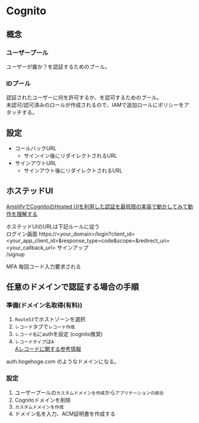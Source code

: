 # Cognito

## 概念

### ユーザープール

ユーザーが誰か？を認証するためのプール。

### IDプール

認証されたユーザーに何を許可するか、を認可するためのプール。  
未認可/認可済みのロールが作成されるので、IAMで追加ロールにポリシーをアタッチする。

## 設定

* コールバックURL
  * サインイン後にリダイレクトされるURL
* サインアウトURL
  * サインアウト後にリダイレクトされるURL

## ホステッドUI

[AmplifyでCognitoのHosted UIを利用した認証を最低限の実装で動かしてみて動作を理解する](https://dev.classmethod.jp/articles/learn-authentication-using-cognitos-hosted-ui-with-amplify/)

ホステッドUIのURLは下記ルールに従う  
ログイン画面
https://<your_domain>/login?client_id=<your_app_client_id>&response_type=code&scope=<scope>&redirect_uri=<your_callback_url>
サインアップ  
/signup  

MFA 毎回コード入力要求される

## 任意のドメインで認証する場合の手順

### 準備(ドメイン名取得(有料))

1. `Route53`でホストゾーンを選択
2. `レコード`タブで`レコード作成`
3. `レコード名`にauthを設定 (cognito推奨)
4. `レコードタイプ`は`A`  
    [Aレコードに関する参考情報](https://www.value-domain.com/media/a-record/)

auth.hogehoge.com のようなドメインになる。

### 設定

1. ユーザープールの`カスタムドメインを作成`から`アプリケーションの統合`
2. Cognitoドメインを削除
3. `カスタムドメインを作成`
4. ドメイン名を入力、ACM証明書を作成する
